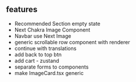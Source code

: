 ## features

- Recommended Section empty state
- Next Chakra Image Component
- Navbar use Next Image
- generic scrollable row component with renderer
- continue with translations
- add back to top btn
- add cart - zustand
- separate forms to components
- make ImageCard.tsx generic
